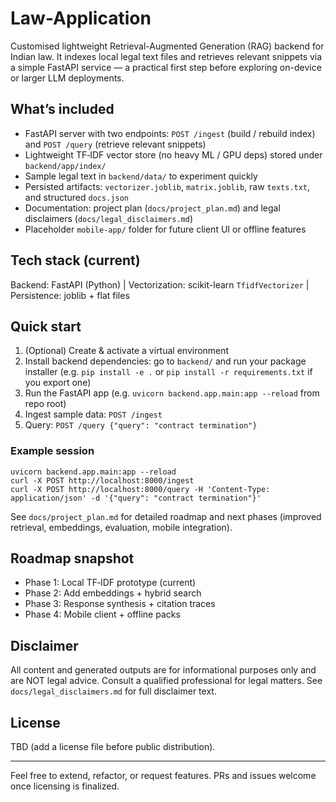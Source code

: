 # Law-Application

Customised lightweight Retrieval-Augmented Generation (RAG) backend for Indian law. It indexes local legal text files and retrieves relevant snippets via a simple FastAPI service — a practical first step before exploring on-device or larger LLM deployments.

## What’s included
- FastAPI server with two endpoints: `POST /ingest` (build / rebuild index) and `POST /query` (retrieve relevant snippets)
- Lightweight TF‑IDF vector store (no heavy ML / GPU deps) stored under `backend/app/index/`
- Sample legal text in `backend/data/` to experiment quickly
- Persisted artifacts: `vectorizer.joblib`, `matrix.joblib`, raw `texts.txt`, and structured `docs.json`
- Documentation: project plan (`docs/project_plan.md`) and legal disclaimers (`docs/legal_disclaimers.md`)
- Placeholder `mobile-app/` folder for future client UI or offline features

## Tech stack (current)
Backend: FastAPI (Python)  |  Vectorization: scikit-learn `TfidfVectorizer`  |  Persistence: joblib + flat files

## Quick start
1. (Optional) Create & activate a virtual environment
2. Install backend dependencies: go to `backend/` and run your package installer (e.g. `pip install -e .` or `pip install -r requirements.txt` if you export one)
3. Run the FastAPI app (e.g. `uvicorn backend.app.main:app --reload` from repo root)
4. Ingest sample data: `POST /ingest`
5. Query: `POST /query {"query": "contract termination"}`

### Example session
```
uvicorn backend.app.main:app --reload
curl -X POST http://localhost:8000/ingest
curl -X POST http://localhost:8000/query -H 'Content-Type: application/json' -d '{"query": "contract termination"}'
```

See `docs/project_plan.md` for detailed roadmap and next phases (improved retrieval, embeddings, evaluation, mobile integration).

## Roadmap snapshot
- Phase 1: Local TF‑IDF prototype (current)
- Phase 2: Add embeddings + hybrid search
- Phase 3: Response synthesis + citation traces
- Phase 4: Mobile client + offline packs

## Disclaimer
All content and generated outputs are for informational purposes only and are NOT legal advice. Consult a qualified professional for legal matters. See `docs/legal_disclaimers.md` for full disclaimer text.

## License
TBD (add a license file before public distribution).

---
Feel free to extend, refactor, or request features. PRs and issues welcome once licensing is finalized.
